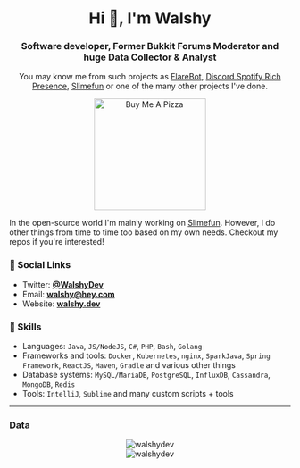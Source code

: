<h1 align="center">Hi 👋, I'm Walshy</h1>
<h3 align="center">Software developer, Former Bukkit Forums Moderator and huge Data Collector  & Analyst</h3>
<p align="center">You may know me from such projects as <a href="https://github.com/FlareBot/FlareBot">FlareBot</a>, <a href="https://github.com/WalshyDev/Discord-Spotify-RPC">Discord Spotify Rich Presence</a>, <a href="https://github.com/Slimefun">Slimefun</a> or one of the many other projects I've done.</p>

<p align="center"><a href="https://buymeacoff.ee/walshy" target="_blank"><img src="https://cdn.buymeacoffee.com/buttons/default-orange.png" alt="Buy Me A Pizza" style="width: 200px !important"></a></p>

In the open-source world I'm mainly working on [Slimefun](https://github.com/TheBusyBiscuit/Slimefun4). However, I do other things from time to time too based on my own needs. Checkout my repos if you're interested!

### :compass: Social Links
* Twitter: [**@WalshyDev**](https://twitter.com/WalshyDev)
* Email: [**walshy@hey.com**](mailto:walshy@hey.com)
* Website: [**walshy.dev**](https://walshy.dev)

### :wrench: Skills
* Languages: `Java`, `JS/NodeJS`, `C#`, `PHP`, `Bash`, `Golang`
* Frameworks and tools: `Docker`, `Kubernetes`, `nginx`, `SparkJava`, `Spring Framework`, `ReactJS`, `Maven`, `Gradle` and various other things
* Database systems: `MySQL/MariaDB`, `PostgreSQL`, `InfluxDB`, `Cassandra`, `MongoDB`, `Redis`
* Tools: `IntelliJ`, `Sublime` and many custom scripts + tools

<hr>

### Data
<p align="center">
  <img src="https://komarev.com/ghpvc/?username=walshydev" alt="walshydev" />
  <br />
  <img src="https://github-readme-stats.vercel.app/api?username=walshydev&show_icons=true" alt="walshydev" />
</p>
